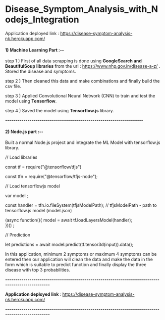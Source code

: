 # Disease_Symptom_Analysis_with_Nodejs_Integration

Application deployed link :  https://disease-symptom-analysis-nk.herokuapp.com/


#### 1) Machine Learning Part :--

step 1 ) First of all data scrapping is done using **GoogleSearch and BeautifulSoup libraries** from the url : https://www.nhp.gov.in/disease-a-z/ . Stored the disease and symptoms.

step 2 ) Then cleaned this data and make combinations and finally build the csv file.

step 3 ) Applied Convolutional Neural Network (CNN) to train and test the model using  **Tensorflow**.

step 4 ) Saved the model using **Tensorflow.js** library.

**--------------------------------------------------------------------**

#### 2) Node.js part :--

Built a normal Node.js project and integrate the ML Model with tensorflow.js library.

//  Load libraries 

const tf = require("@tensorflow/tfjs") 

const tfn = require("@tensorflow/tfjs-node");


//   Load tensorflowjs model

var model ;

const handler = tfn.io.fileSystem(tfjsModelPath);   //  tfjsModelPath -  path to tensorflow.js model (model.json)

(async function(){
    model = await tf.loadLayersModel(handler);   
})() ;


//    Prediction

let predictions = await model.predict(tf.tensor3d(input)).data();



In this application, minimum 2 symptoms or maximum 4 symptoms can be entered then our application will clean the data and make the data in the form which is suitable to predict function and finally  display the three disease with top 3 probabilities. 


**--------------------------------------------------------------------------------------------------**

**Application deployed link** :  https://disease-symptom-analysis-nk.herokuapp.com/

**--------------------------------------------------------------------------------------------------**
